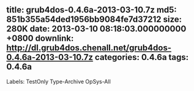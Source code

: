 title: grub4dos-0.4.6a-2013-03-10.7z
md5: 851b355a54ded1956bb9084fe7d37212
size: 280K
date: 2013-03-10 08:18:03.000000000 +0800
downlink: http://dl.grub4dos.chenall.net/grub4dos-0.4.6a-2013-03-10.7z
categories: 0.4.6a
tags: 0.4.6a
---

Labels: 
 TestOnly
 Type-Archive
 OpSys-All